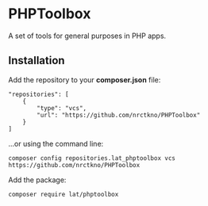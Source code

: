 # PHPToolbox
A set of tools for general purposes in PHP apps.


Installation
------------

Add the repository to your **composer.json** file:


	"repositories": [
		{
			"type": "vcs",
			"url": "https://github.com/nrctkno/PHPToolbox"
		}
	]

	
...or using the command line:


	composer config repositories.lat_phptoolbox vcs https://github.com/nrctkno/PHPToolbox
	
	
Add the package:


	composer require lat/phptoolbox

	